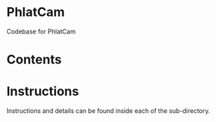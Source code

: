# PhlatCam
Codebase for PhlatCam

# Contents


# Instructions
Instructions and details can be found inside each of the sub-directory.
